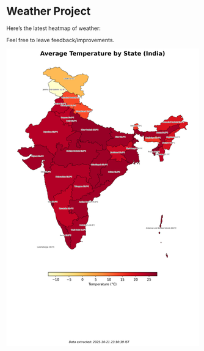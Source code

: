 # Weather Project

Here’s the latest heatmap of weather:

Feel free to leave feedback/improvements.

![India Heatmap](docs/assets/india_heatmap.png?v=F7C598)
